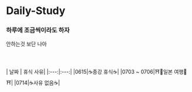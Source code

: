# Daily-Study
### 하루에 조금씩이라도 하자
안하는것 보단 나아
<br><br><br><br>
| 날짜 | 휴식 사유|
|:---:|:---:|
|0615|☕종강 휴식☕|
|0703 ~ 0706|⛩️🗻일본 여행🗻⛩️|
|0714|☕사유 없음☕|
